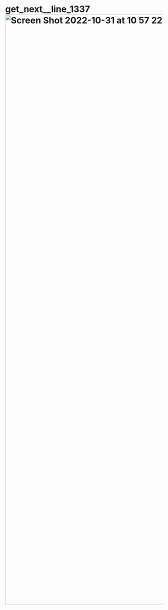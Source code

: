 # get_next__line_1337<img width="1891" alt="Screen Shot 2022-10-31 at 10 57 22 AM" src="https://user-images.githubusercontent.com/116384287/200173260-fc44f54e-03c4-496d-8a81-fe548e69691b.png">
